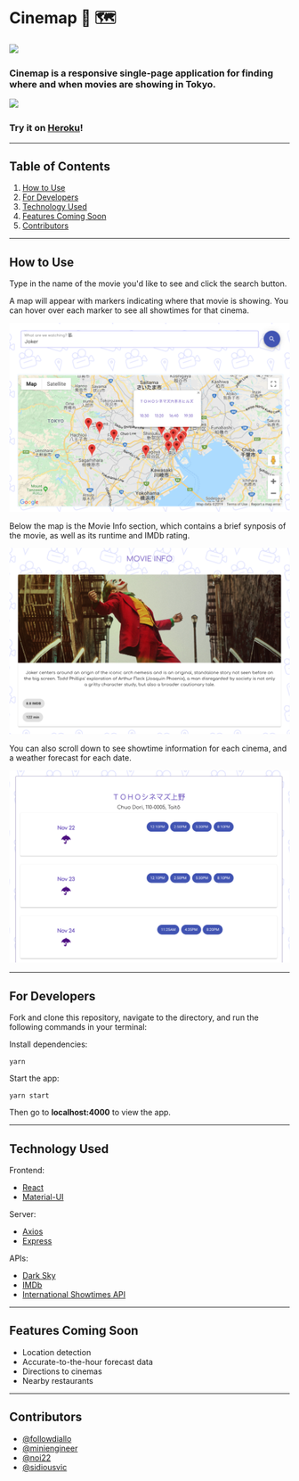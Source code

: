 # Cinemap 🎥 🗺

<img src="./public/cinemap-logo.png">

### Cinemap is a responsive single-page application for finding where and when movies are showing in Tokyo.

<img src="./public/screen.png">

### Try it on [Heroku](https://cc-cinemap.herokuapp.com/)!

---

## Table of Contents

1. [How to Use](#how-to-use)
2. [For Developers](#setup-getting-started)
3. [Technology Used](#technology-used)
4. [Features Coming Soon](#features-coming-soon)
5. [Contributors](#contributors)

---

## How to Use

Type in the name of the movie you'd like to see and click the search button.

A map will appear with markers indicating where that movie is showing. You can hover over each marker to see all showtimes for that cinema.

<img src="./public/map-w-popup.png">

Below the map is the Movie Info section, which contains a brief synposis of the movie, as well as its runtime and IMDb rating.

<img src="./public/movie-info.png">

You can also scroll down to see showtime information for each cinema, and a weather forecast for each date.

<img src="./public/showtimes-and-forecast.png">

---

## For Developers

Fork and clone this repository, navigate to the directory, and run the following commands in your terminal:

Install dependencies:

```
yarn
```

Start the app:

```
yarn start
```

Then go to **localhost:4000** to view the app.

---

## Technology Used

Frontend:

- [React](https://reactjs.org/)
- [Material-UI](https://material-ui.com/)

Server:

- [Axios](https://github.com/axios/axios)
- [Express](https://expressjs.com/)

APIs:

- [Dark Sky](https://english.api.rakuten.net/darkskyapis/api/dark-sky)
- [IMDb](https://english.api.rakuten.net/apidojo/api/imdb8)
- [International Showtimes API](https://www.internationalshowtimes.com/)

---

## Features Coming Soon

- Location detection
- Accurate-to-the-hour forecast data
- Directions to cinemas
- Nearby restaurants

---

## Contributors

- [@followdiallo](https://github.com/followdiallo)
- [@miniengineer](https://github.com/miniengineer)
- [@noi22](https://github.com/noi22)
- [@sidiousvic](https://github.com/sidiousvic)
